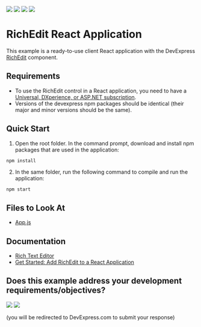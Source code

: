 <!-- default badges list -->
![](https://img.shields.io/endpoint?url=https://codecentral.devexpress.com/api/v1/VersionRange/259656709/19.2.8%2B)
[![](https://img.shields.io/badge/Open_in_DevExpress_Support_Center-FF7200?style=flat-square&logo=DevExpress&logoColor=white)](https://supportcenter.devexpress.com/ticket/details/T884780)
[![](https://img.shields.io/badge/📖_How_to_use_DevExpress_Examples-e9f6fc?style=flat-square)](https://docs.devexpress.com/GeneralInformation/403183)
[![](https://img.shields.io/badge/💬_Leave_Feedback-feecdd?style=flat-square)](#does-this-example-address-your-development-requirementsobjectives)
<!-- default badges end -->
# RichEdit React Application

This example is a ready-to-use client React application with the DevExpress [RichEdit](https://docs.devexpress.com/AspNetCore/400373/office-inspired-controls/controls/rich-edit) component.

## Requirements
* To use the RichEdit control in a React application, you need to have a [Universal, DXperience, or ASP.NET subscription](https://www.devexpress.com/buy/net/).
* Versions of the devexpress npm packages should be identical (their major and minor versions should be the same).

## Quick Start

1. Open the root folder. In the command prompt, download and install npm packages that are used in the application:

```
npm install
```

2. In the same folder, run the following command to compile and run the application:

```bash
npm start
```

<!-- default file list -->
## Files to Look At

* [App.js](./src/App.js)

<!-- default file list end -->

## Documentation

- [Rich Text Editor](https://docs.devexpress.com/AspNetCore/400373/rich-edit)
- [Get Started: Add RichEdit to a React Application](https://docs.devexpress.com/AspNetCore/401874/rich-edit/get-started/react-application)
<!-- feedback -->
## Does this example address your development requirements/objectives?

[<img src="https://www.devexpress.com/support/examples/i/yes-button.svg"/>](https://www.devexpress.com/support/examples/survey.xml?utm_source=github&utm_campaign=asp-net-core-richedit-add-control-to-react&~~~was_helpful=yes) [<img src="https://www.devexpress.com/support/examples/i/no-button.svg"/>](https://www.devexpress.com/support/examples/survey.xml?utm_source=github&utm_campaign=asp-net-core-richedit-add-control-to-react&~~~was_helpful=no)

(you will be redirected to DevExpress.com to submit your response)
<!-- feedback end -->
